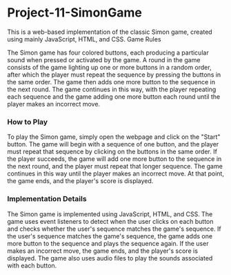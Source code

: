 # Project-11-SimonGame

This is a web-based implementation of the classic Simon game, created using mainly JavaScript, HTML, and CSS.
Game Rules

The Simon game has four colored buttons, each producing a particular sound when pressed or activated by the game. A round in the game consists of the game lighting up one or more buttons in a random order, after which the player must repeat the sequence by pressing the buttons in the same order. The game then adds one more button to the sequence in the next round. The game continues in this way, with the player repeating each sequence and the game adding one more button each round until the player makes an incorrect move.

<h3>How to Play</h3>

To play the Simon game, simply open the webpage and click on the "Start" button. The game will begin with a sequence of one button, and the player must repeat that sequence by clicking on the buttons in the same order. If the player succeeds, the game will add one more button to the sequence in the next round, and the player must repeat that longer sequence. The game continues in this way until the player makes an incorrect move. At that point, the game ends, and the player's score is displayed.

<h3>Implementation Details</h3>

The Simon game is implemented using JavaScript, HTML, and CSS. The game uses event listeners to detect when the user clicks on each button and checks whether the user's sequence matches the game's sequence. If the user's sequence matches the game's sequence, the game adds one more button to the sequence and plays the sequence again. If the user makes an incorrect move, the game ends, and the player's score is displayed. The game also uses audio files to play the sounds associated with each button.
